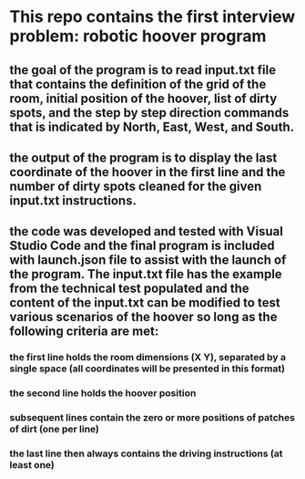 # This repo contains the first interview problem: robotic hoover program
## the goal of the program is to read input.txt file that contains the definition of the grid of the room, initial position of the hoover, list of dirty spots, and the step by step direction commands that is indicated by North, East, West, and South.
## the output of the program is to display the last coordinate of the hoover in the first line and the number of dirty spots cleaned for the given input.txt instructions.
## the code was developed and tested with Visual Studio Code and the final program is included with launch.json file to assist with the launch of the program. The input.txt file has the example from the technical test populated and the content of the input.txt can be modified to test various scenarios of the hoover so long as the following criteria are met:
### the first line holds the room dimensions (X Y), separated by a single space (all coordinates will be presented in this format)
### the second line holds the hoover position
### subsequent lines contain the zero or more positions of patches of dirt (one per line)
### the last line then always contains the driving instructions (at least one)
